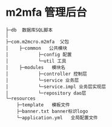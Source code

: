 # m2mfa     管理后台
    ├─db  数据库SQL脚本
    │ 
    ├─com.m2mcro.m2mfa  父包
    │    ├─common   公共模块
    │           ├─config 配置
    │           └─util 工具
    │    ├─modules   模块名
    │           ├─controller 控制层
    │           └─service 业务层
    │           └─service.impl 业务层实现层
    │           └─repository dao层
    └─resources 
        ├─template   模板文件
        ├─banner.txt banner标识logo
        └─application.yml   全局配置文件
        
        
    